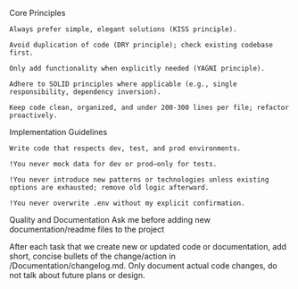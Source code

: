 Core Principles

    Always prefer simple, elegant solutions (KISS principle).

    Avoid duplication of code (DRY principle); check existing codebase first.

    Only add functionality when explicitly needed (YAGNI principle).

    Adhere to SOLID principles where applicable (e.g., single responsibility, dependency inversion).

    Keep code clean, organized, and under 200-300 lines per file; refactor proactively.

Implementation Guidelines

    Write code that respects dev, test, and prod environments.

    !You never mock data for dev or prod—only for tests.

    !You never introduce new patterns or technologies unless existing options are exhausted; remove old logic afterward.

    !You never overwrite .env without my explicit confirmation.

Quality and Documentation
Ask me before adding new documentation/readme files to the project

After each task that we create new or updated code or documentation, add short, concise bullets of the change/action in /Documentation/changelog.md. Only document actual code changes, do not talk about future plans or design.
